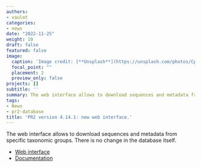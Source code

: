 ```yaml
---
authors:
- vaulot
categories:
- news
date: "2022-11-25"
weight: 10
draft: false
featured: false
image:
  caption: 'Image credit: [**Unsplash**](https://unsplash.com/photos/CpkOjOcXdUY)'
  focal_point: ""
  placement: 2
  preview_only: false
projects: []
subtitle: ''
summary: The web interface allows to download sequences and metadata from specific taxonomic groups.
tags:
- News
- pr2-database
title: 'PR2 version 4.14.1: new web interface.'
---
```


The web interface allows to download sequences and metadata from specific taxonomic groups. There is no change in the database itself.

* [Web interface](https://app.pr2-database.org)
* [Documentation](https://pr2database.github.io/pr2database/articles/vignette-shiny-presentation.html)
